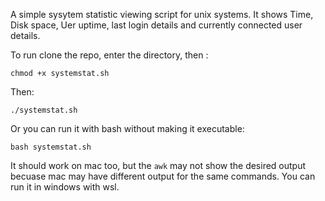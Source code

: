 A simple sysytem statistic viewing script for unix systems.
It shows Time, Disk space, Uer uptime, last login details and currently connected user details.

To run clone the repo, enter the directory, then :
```
chmod +x systemstat.sh
```
Then:
```
./systemstat.sh
```

Or you can run it with bash without making it executable:
```
bash systemstat.sh
```

It should work on mac too, but the `awk` may not show the desired output becuase mac may have different output for the same commands.
You can run it in windows with wsl.
